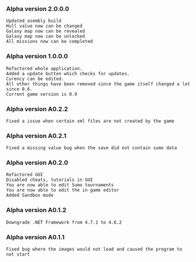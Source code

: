 ### Alpha version 2.0.0.0
	Updated asembly build
	Hull value now can be changed
	Galaxy map now can be revealed
	Galaxy map now can be unlocked
	All missions now can be completed

### Alpha version 1.0.0.0
	Refactored whole application.
	Added a update button which checks for updates.
	Curency can be edited.
	All other things have been removed since the game itself changed a lot since 0.6.
	Current game version is 0.9

### Alpha version A0.2.2

    Fixed a issue when certain xml files are not created by the game

### Alpha version A0.2.1

	Fixed a missing value bug when the save did not contain sumo data

### Alpha version A0.2.0

    Refactored GUI
    Disabled cheats, tutorials in GUI
    You are now able to edit Sumo tournaments
    You are now able to edit the in game editor
    Added Sandbox mode

### Alpha version A0.1.2

    Downgrade .NET Framework from 4.7.1 to 4.6.2


### Alpha version A0.1.1

    Fixed bug where the images would not load and caused the program to not start
